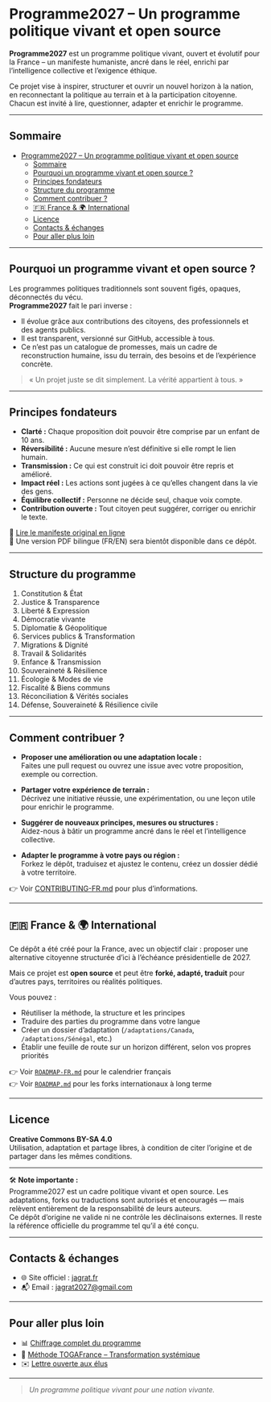 # Programme2027 – Un programme politique vivant et open source

**Programme2027** est un programme politique vivant, ouvert et évolutif pour la France – un manifeste humaniste, ancré dans le réel, enrichi par l’intelligence collective et l’exigence éthique.

Ce projet vise à inspirer, structurer et ouvrir un nouvel horizon à la nation, en reconnectant la politique au terrain et à la participation citoyenne.  
Chacun est invité à lire, questionner, adapter et enrichir le programme.

---

## Sommaire

- [Programme2027 – Un programme politique vivant et open source](#programme2027--un-programme-politique-vivant-et-open-source)
  - [Sommaire](#sommaire)
  - [Pourquoi un programme vivant et open source ?](#pourquoi-un-programme-vivant-et-open-source)
  - [Principes fondateurs](#principes-fondateurs)
  - [Structure du programme](#structure-du-programme)
  - [Comment contribuer ?](#comment-contribuer)
  - [🇫🇷 France \& 🌍 International](#-france---international)
  - [Licence](#licence)
  - [Contacts \& échanges](#contacts--échanges)
  - [Pour aller plus loin](#pour-aller-plus-loin)

---

## Pourquoi un programme vivant et open source ?

Les programmes politiques traditionnels sont souvent figés, opaques, déconnectés du vécu.  
**Programme2027** fait le pari inverse :

- Il évolue grâce aux contributions des citoyens, des professionnels et des agents publics.
- Il est transparent, versionné sur GitHub, accessible à tous.
- Ce n’est pas un catalogue de promesses, mais un cadre de reconstruction humaine, issu du terrain, des besoins et de l’expérience concrète.

> « Un projet juste se dit simplement. La vérité appartient à tous. »

---

## Principes fondateurs

- **Clarté :** Chaque proposition doit pouvoir être comprise par un enfant de 10 ans.
- **Réversibilité :** Aucune mesure n’est définitive si elle rompt le lien humain.
- **Transmission :** Ce qui est construit ici doit pouvoir être repris et amélioré.
- **Impact réel :** Les actions sont jugées à ce qu’elles changent dans la vie des gens.
- **Équilibre collectif :** Personne ne décide seul, chaque voix compte.
- **Contribution ouverte :** Tout citoyen peut suggérer, corriger ou enrichir le texte.

📄 [Lire le manifeste original en ligne](https://www.jagrat.fr/programme-2027/)  
📘 Une version PDF bilingue (FR/EN) sera bientôt disponible dans ce dépôt.

---

## Structure du programme

1. Constitution & État  
2. Justice & Transparence  
3. Liberté & Expression  
4. Démocratie vivante  
5. Diplomatie & Géopolitique  
6. Services publics & Transformation  
7. Migrations & Dignité  
8. Travail & Solidarités  
9. Enfance & Transmission  
10. Souveraineté & Résilience  
11. Écologie & Modes de vie  
12. Fiscalité & Biens communs  
13. Réconciliation & Vérités sociales  
14. Défense, Souveraineté & Résilience civile

---

## Comment contribuer ?

- **Proposer une amélioration ou une adaptation locale :**  
  Faites une pull request ou ouvrez une issue avec votre proposition, exemple ou correction.

- **Partager votre expérience de terrain :**  
  Décrivez une initiative réussie, une expérimentation, ou une leçon utile pour enrichir le programme.

- **Suggérer de nouveaux principes, mesures ou structures :**  
  Aidez-nous à bâtir un programme ancré dans le réel et l’intelligence collective.

- **Adapter le programme à votre pays ou région :**  
  Forkez le dépôt, traduisez et ajustez le contenu, créez un dossier dédié à votre territoire.

👉 Voir [CONTRIBUTING-FR.md](./CONTRIBUTING-FR.md) pour plus d’informations.

---

## 🇫🇷 France & 🌍 International

Ce dépôt a été créé pour la France, avec un objectif clair : proposer une alternative citoyenne structurée d’ici à l’échéance présidentielle de 2027.

Mais ce projet est **open source** et peut être **forké, adapté, traduit** pour d’autres pays, territoires ou réalités politiques.

Vous pouvez :
- Réutiliser la méthode, la structure et les principes
- Traduire des parties du programme dans votre langue
- Créer un dossier d’adaptation (`/adaptations/Canada`, `/adaptations/Sénégal`, etc.)
- Établir une feuille de route sur un horizon différent, selon vos propres priorités

👉 Voir [`ROADMAP-FR.md`](./ROADMAP-FR.md) pour le calendrier français  
👉 Voir [`ROADMAP.md`](./ROADMAP.md) pour les forks internationaux à long terme

---

## Licence

**Creative Commons BY-SA 4.0**  
Utilisation, adaptation et partage libres, à condition de citer l’origine et de partager dans les mêmes conditions.

---

🛠️ **Note importante :**  
Programme2027 est un cadre politique vivant et open source. Les adaptations, forks ou traductions sont autorisés et encouragés — mais relèvent entièrement de la responsabilité de leurs auteurs.  
Ce dépôt d’origine ne valide ni ne contrôle les déclinaisons externes. Il reste la référence officielle du programme tel qu’il a été conçu.

---

## Contacts & échanges

- 🌐 Site officiel : [jagrat.fr](https://www.jagrat.fr)
- 📬 Email : [jagrat2027@gmail.com](mailto:jagrat2027@gmail.com)

---

## Pour aller plus loin

- 📊 [Chiffrage complet du programme](./international/france/finance/README-FR.md)
- 📘 [Méthode TOGAFrance – Transformation systémique](https://github.com/jagrat2027/TOGAFrance)
- ✉️ [Lettre ouverte aux élus](./vision/Lettre_aux_elus.md)

---

> *Un programme politique vivant pour une nation vivante.*
